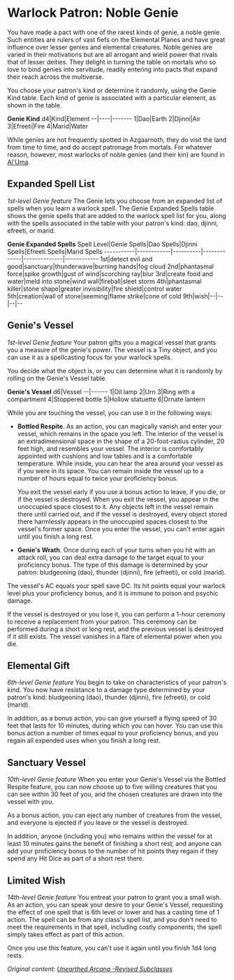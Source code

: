 # Warlock Patron: Noble Genie
You have made a pact with one of the rarest kinds of genie, a noble genie. Such entities are rulers of vast fiefs on the Elemental Planes and have great influence over lesser genies and elemental creatures. Noble genies are varied in their motivations but are all arrogant and wield power that rivals that of lesser deities. They delight in turning the table on mortals who so love to bind genies into servitude, readily entering into pacts that expand their reach across the multiverse.

You choose your patron's kind or determine it randomly, using the Genie Kind table. Each kind of genie is associated with a particular element, as shown in the table.

**Genie Kind**
d4|Kind|Element
--|----|-------
1|Dao|Earth
2|Djinni|Air
3|Efreeti|Fire
4|Marid|Water

While genies are not frequently spotted in Azgaarnoth, they do visit the land from time to time, and do accept patronage from mortals. For whatever reason, however, most warlocks of noble genies (and their kin) are found in [Al'Uma](/Geography/AlUma.md).

## Expanded Spell List
*1st-level Genie feature*
The Genie lets you choose from an expanded list of spells when you learn a warlock spell. The Genie Expanded Spells table shows the genie spells that are added to the warlock spell list for you, along with the spells associated in the table with your patron's kind: dao, djinni, efreeti, or marid.

**Genie Expanded Spells**
Spell Level|Genie Spells|Dao Spells|Djinni Spells|Efreeti Spells|Marid Spells
-----------|------------|----------|-------------|--------------|------------
1st|detect evil and good|sanctuary|thunderwave|burning hands|fog cloud
2nd|phantasmal force|spike growth|gust of wind|scorching ray|blur
3rd|create food and water|meld into stone|wind wall|fireball|sleet storm
4th|phantasmal killer|stone shape|greater invisibility|fire shield|control water
5th|creation|wall of stone|seeming|flame strike|cone of cold
9th|wish|--|--|--|--

## Genie's Vessel
*1st-level Genie feature*
Your patron gifts you a magical vessel that grants you a measure of the genie's power. The vessel is a Tiny object, and you can use it as a spellcasting focus for your warlock spells.

You decide what the object is, or you can determine what it is randomly by rolling on the Genie's Vessel table.

**Genie's Vessel**
d6|Vessel
--|------
1|Oil lamp
2|Urn
3|Ring with a compartment
4|Stoppered bottle
5|Hollow statuette
6|Ornate lantern

While you are touching the vessel, you can use it in the following ways:

* **Bottled Respite**. As an action, you can magically vanish and enter your vessel, which remains in the space you left. The interior of the vessel is an extradimensional space in the shape of a 20-foot-radius cylinder, 20 feet high, and resembles your vessel. The interior is comfortably appointed with cushions and low tables and is a comfortable temperature. While inside, you can hear the area around your vessel as if you were in its space. You can remain inside the vessel up to a number of hours equal to twice your proficiency bonus.

  You exit the vessel early if you use a bonus action to leave, if you die, or if the vessel is destroyed. When you exit the vessel, you appear in the unoccupied space closest to it. Any objects left in the vessel remain there until carried out, and if the vessel is  destroyed, every object stored there harmlessly appears in the unoccupied spaces closest to the vessel's former space. Once you enter the vessel, you can't enter again until you finish a long rest.

* **Genie's Wrath**. Once during each of your turns when you hit with an attack roll, you can deal extra damage to the target equal to your proficiency bonus. The type of this damage is determined by your patron: bludgeoning (dao), thunder (djinni), fire (efreeti), or cold (marid).

The vessel's AC equals your spell save DC. Its hit points equal your warlock level plus your proficiency bonus, and it is immune to poison and psychic damage.

If the vessel is destroyed or you lose it, you can perform a 1-hour ceremony to receive a replacement from your patron. This ceremony can be performed during a short or long rest, and the previous vessel is destroyed if it still exists. The vessel vanishes in a flare of elemental power when you die.

## Elemental Gift
*6th-level Genie feature*
You begin to take on characteristics of your patron's kind. You now have resistance to a damage type determined by your patron's kind: bludgeoning (dao), thunder (djinni), fire (efreeti), or cold (marid). 

In addition, as a bonus action, you can give yourself a flying speed of 30 feet that lasts for 10 minutes, during which you can hover. You can use this bonus action a number of times equal to your proficiency bonus, and you regain all expended uses when you finish a long rest.

## Sanctuary Vessel
*10th-level Genie feature*
When you enter your Genie's Vessel via the Bottled Respite feature, you can now choose up to five willing creatures that you can see within 30 feet of you, and the chosen creatures are drawn into the vessel with you.

As a bonus action, you can eject any number of creatures from the vessel, and everyone is ejected if you leave or the vessel is destroyed.

In addition, anyone (including you) who remains within the vessel for at least 10 minutes gains the benefit of finishing a short rest, and anyone can add your proficiency bonus to the number of hit points they regain if they spend any Hit Dice as part of a short rest there.

## Limited Wish
*14th-level Genie feature*
You entreat your patron to grant you a small wish. As an action, you can speak your desire to your Genie's Vessel, requesting the effect of one spell that is 6th level or lower and has a casting time of 1 action. The spell can be from any class's spell list, and you don't need to meet the requirements in that spell, including costly components; the spell simply takes effect as part of this action.

Once you use this feature, you can't use it again until you finish 1d4 long rests.


*Original content: [Unearthed Arcana -Revised Subclasses](https://dnd.wizards.com/articles/unearthed-arcana/subclasses-revisited)*
